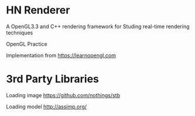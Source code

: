 # HN Renderer

A OpenGL3.3 and C++ rendering framework for Studing real-time rendering techniques 

OpenGL Practice

Implementation from https://learnopengl.com



# 3rd Party Libraries

Loading image
https://github.com/nothings/stb

Loading model
http://assimp.org/
